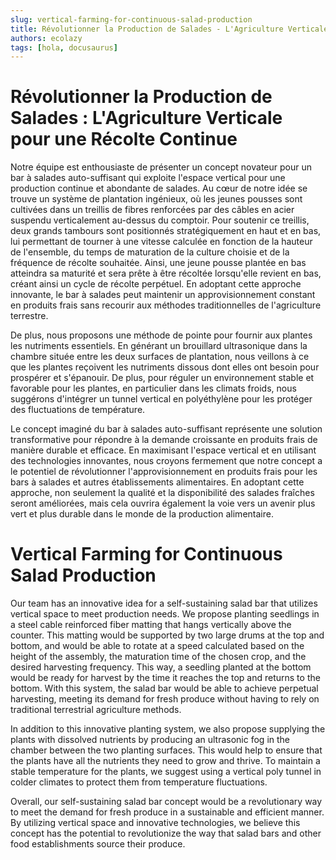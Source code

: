 ```yaml
---
slug: vertical-farming-for-continuous-salad-production
title: Révolutionner la Production de Salades - L'Agriculture Verticale pour une Récolte Continue
authors: ecolazy
tags: [hola, docusaurus]
---
```


# Révolutionner la Production de Salades : L'Agriculture Verticale pour une Récolte Continue

Notre équipe est enthousiaste de présenter un concept novateur pour un bar à salades auto-suffisant qui exploite l'espace vertical pour une production continue et abondante de salades. Au cœur de notre idée se trouve un système de plantation ingénieux, où les jeunes pousses sont cultivées dans un treillis de fibres renforcées par des câbles en acier suspendu verticalement au-dessus du comptoir. Pour soutenir ce treillis, deux grands tambours sont positionnés stratégiquement en haut et en bas, lui permettant de tourner à une vitesse calculée en fonction de la hauteur de l'ensemble, du temps de maturation de la culture choisie et de la fréquence de récolte souhaitée. Ainsi, une jeune pousse plantée en bas atteindra sa maturité et sera prête à être récoltée lorsqu'elle revient en bas, créant ainsi un cycle de récolte perpétuel. En adoptant cette approche innovante, le bar à salades peut maintenir un approvisionnement constant en produits frais sans recourir aux méthodes traditionnelles de l'agriculture terrestre.

De plus, nous proposons une méthode de pointe pour fournir aux plantes les nutriments essentiels. En générant un brouillard ultrasonique dans la chambre située entre les deux surfaces de plantation, nous veillons à ce que les plantes reçoivent les nutriments dissous dont elles ont besoin pour prospérer et s'épanouir. De plus, pour réguler un environnement stable et favorable pour les plantes, en particulier dans les climats froids, nous suggérons d'intégrer un tunnel vertical en polyéthylène pour les protéger des fluctuations de température.

Le concept imaginé du bar à salades auto-suffisant représente une solution transformative pour répondre à la demande croissante en produits frais de manière durable et efficace. En maximisant l'espace vertical et en utilisant des technologies innovantes, nous croyons fermement que notre concept a le potentiel de révolutionner l'approvisionnement en produits frais pour les bars à salades et autres établissements alimentaires. En adoptant cette approche, non seulement la qualité et la disponibilité des salades fraîches seront améliorées, mais cela ouvrira également la voie vers un avenir plus vert et plus durable dans le monde de la production alimentaire.






# Vertical Farming for Continuous Salad Production

Our team has an innovative idea for a self-sustaining salad bar that utilizes vertical space to meet production needs. We propose planting seedlings in a steel cable reinforced fiber matting that hangs vertically above the counter. This matting would be supported by two large drums at the top and bottom, and would be able to rotate at a speed calculated based on the height of the assembly, the maturation time of the chosen crop, and the desired harvesting frequency. This way, a seedling planted at the bottom would be ready for harvest by the time it reaches the top and returns to the bottom. With this system, the salad bar would be able to achieve perpetual harvesting, meeting its demand for fresh produce without having to rely on traditional terrestrial agriculture methods.

In addition to this innovative planting system, we also propose supplying the plants with dissolved nutrients by producing an ultrasonic fog in the chamber between the two planting surfaces. This would help to ensure that the plants have all the nutrients they need to grow and thrive. To maintain a stable temperature for the plants, we suggest using a vertical poly tunnel in colder climates to protect them from temperature fluctuations.

Overall, our self-sustaining salad bar concept would be a revolutionary way to meet the demand for fresh produce in a sustainable and efficient manner. By utilizing vertical space and innovative technologies, we believe this concept has the potential to revolutionize the way that salad bars and other food establishments source their produce.

